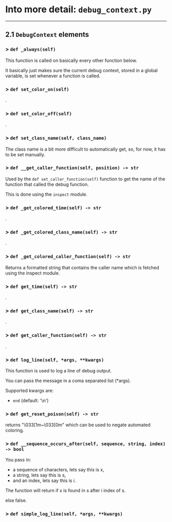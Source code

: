 # Into more detail: `debug_context.py`

---

## 2.1 `DebugContext` elements

### > `def _always(self)`

This function is called on basically every other function below.

It basically just makes sure the current debug context, stored in a global variable, is set whenever a function is called.

### > `def set_color_on(self)`

.

### > `def set_color_off(self)`

.

### > `def set_class_name(self, class_name)`

The class name is a bit more difficult to automatically get, so, for now, it has to be set manually.

### > `def __get_caller_function(self, position) -> str`

Used by the `def set_caller_function(self)` function to get the name of the function that called the debug function.

This is done using the `inspect` module.

### > `def _get_colored_time(self) -> str`

.

### > `def _get_colored_class_name(self) -> str`

.

### > `def _get_colored_caller_function(self) -> str`

Returns a formatted string that contains the caller name which is fetched using the inspect module.

### > `def get_time(self) -> str`

.

### > `def get_class_name(self) -> str`

.

### > `def get_caller_function(self) -> str`

.

### > `def log_line(self, *args, **kwargs)`

This function is used to log a line of debug output.

You can pass the message in a coma separated list (*args).

Supported kwargs are:

- `end` (default: '\n')

### > `def get_reset_poison(self) -> str`

returns "\033[1m~\033[0m" which can be used to negate automated coloring.

### > `def __sequence_occurs_after(self, sequence, string, index) -> bool`

You pass in:

- a sequence of characters, lets say this is x,
- a string, lets say this is s,
- and an index, lets say this is i.

The function will return if x is found in s after i index of s.

else false.

### > `def simple_log_line(self, *args, **kwargs)`
